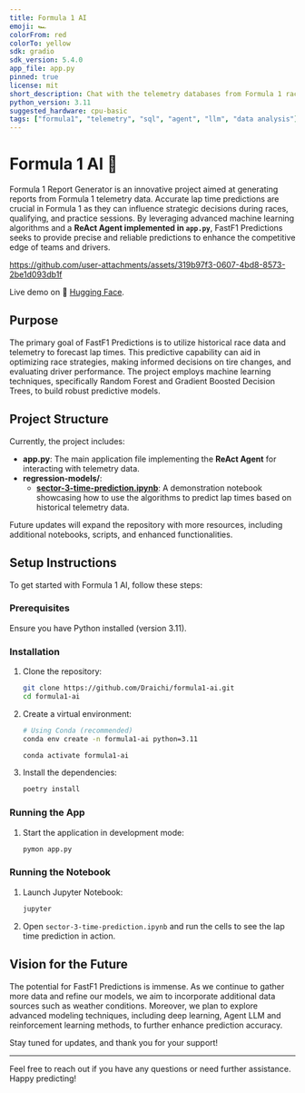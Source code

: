 ```yaml
---
title: Formula 1 AI
emoji: 🏎️
colorFrom: red
colorTo: yellow
sdk: gradio
sdk_version: 5.4.0
app_file: app.py
pinned: true
license: mit
short_description: Chat with the telemetry databases from Formula 1 races
python_version: 3.11
suggested_hardware: cpu-basic
tags: ["formula1", "telemetry", "sql", "agent", "llm", "data analysis"]
---
```


# Formula 1 AI 🏁

Formula 1 Report Generator is an innovative project aimed at generating reports from Formula 1 telemetry data. Accurate lap time predictions are crucial in Formula 1 as they can influence strategic decisions during races, qualifying, and practice sessions. By leveraging advanced machine learning algorithms and a **ReAct Agent implemented in `app.py`**, FastF1 Predictions seeks to provide precise and reliable predictions to enhance the competitive edge of teams and drivers.


https://github.com/user-attachments/assets/319b97f3-0607-4bd8-8573-2be1d093db1f


Live demo on 🤗 [Hugging Face](https://huggingface.co/spaces/Draichi/Formula1-race-debriefing).

## Purpose

The primary goal of FastF1 Predictions is to utilize historical race data and telemetry to forecast lap times. This predictive capability can aid in optimizing race strategies, making informed decisions on tire changes, and evaluating driver performance. The project employs machine learning techniques, specifically Random Forest and Gradient Boosted Decision Trees, to build robust predictive models.

## Project Structure

Currently, the project includes:

- **app.py**: The main application file implementing the **ReAct Agent** for interacting with telemetry data.
- **regression-models/**:
  - **[sector-3-time-prediction.ipynb](./regression-models/sector-3-time-prediction.ipynb)**: A demonstration notebook showcasing how to use the algorithms to predict lap times based on historical telemetry data.

Future updates will expand the repository with more resources, including additional notebooks, scripts, and enhanced functionalities.

## Setup Instructions

To get started with Formula 1 AI, follow these steps:

### Prerequisites

Ensure you have Python installed (version 3.11).

### Installation

1. Clone the repository:

   ```sh
   git clone https://github.com/Draichi/formula1-ai.git
   cd formula1-ai
   ```

2. Create a virtual environment:

   ```sh
   # Using Conda (recommended)
   conda env create -n formula1-ai python=3.11

   conda activate formula1-ai
   ```

3. Install the dependencies:

   ```sh
   poetry install
   ```

### Running the App

1. Start the application in development mode:

   ```sh
   pymon app.py
   ```

### Running the Notebook

1. Launch Jupyter Notebook:

   ```sh
   jupyter
   ```

2. Open `sector-3-time-prediction.ipynb` and run the cells to see the lap time prediction in action.

## Vision for the Future

The potential for FastF1 Predictions is immense. As we continue to gather more data and refine our models, we aim to incorporate additional data sources such as weather conditions. Moreover, we plan to explore advanced modeling techniques, including deep learning, Agent LLM and reinforcement learning methods, to further enhance prediction accuracy.

Stay tuned for updates, and thank you for your support!

---

Feel free to reach out if you have any questions or need further assistance. Happy predicting!
